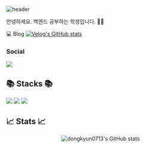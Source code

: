 ![header](https://capsule-render.vercel.app/api?type=Waving&text=Hi👋)

안녕하세요. 백엔드 공부하는 학생입니다. 🧑‍💻 <br />

💻 Blog
[![Velog's GitHub stats](https://velog-readme-stats.vercel.app/api?name=dongkyun0713)](https://velog.io/@dongkyun0713/posts) <br />


<h3><b>Social</b></h3>
<p> 
<a href="mailto:kyun010713@gmail.com"><img src="https://img.shields.io/badge/Gmail-D14836.svg?style=flat-square&logo=Gmail&logoColor=white"/></a>
</p>

<h2>📚 Stacks 📚</h2>
<p>
  <img src="https://img.shields.io/badge/Java-007396?style=flat&logo=Java&logoColor=white" />
  <img src="https://img.shields.io/badge/SpringBoot-6DB33F?style=flat&logo=Spring&logoColor=white" />
  <img src="https://img.shields.io/badge/AWS-232F3E?style=flat&logo=AmazonAWS&logoColor=white" />
</p>

<h2>📈 Stats 📈</h2>

<div align=center>

![dongkyun0713's GitHub stats](https://github-readme-stats.vercel.app/api?username=dongkyun0713&show_icons=true&theme=radical)

</div>
